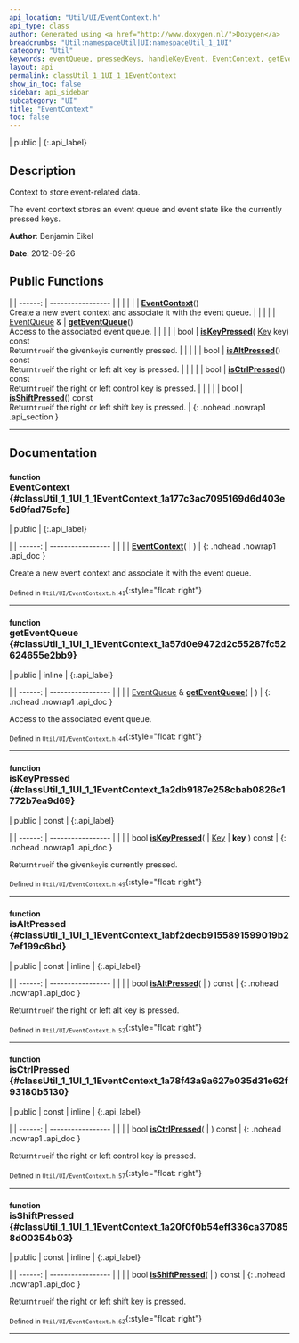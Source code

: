 ```yaml
---
api_location: "Util/UI/EventContext.h"
api_type: class
author: Generated using <a href="http://www.doxygen.nl/">Doxygen</a>
breadcrumbs: "Util:namespaceUtil|UI:namespaceUtil_1_1UI"
category: "Util"
keywords: eventQueue, pressedKeys, handleKeyEvent, EventContext, getEventQueue, isKeyPressed, isAltPressed, isCtrlPressed, isShiftPressed
layout: api
permalink: classUtil_1_1UI_1_1EventContext
show_in_toc: false
sidebar: api_sidebar
subcategory: "UI"
title: "EventContext"
toc: false
---
```


| public |
{:.api_label}

## Description

Context to store event-related data.

The event context stores an event queue and event state like the currently pressed keys.



**Author**: Benjamin Eikel



**Date**: 2012-09-26





## Public Functions

|
| ------: | ----------------- |
|  | |
|  | **[EventContext](#classUtil_1_1UI_1_1EventContext_1a177c3ac7095169d6d403e5d9fad75cfe)**() <br/> Create a new event context and associate it with the event queue. |
|  | |
| [EventQueue](classUtil_1_1UI_1_1EventQueue) & | **[getEventQueue](#classUtil_1_1UI_1_1EventContext_1a57d0e9472d2c55287fc52624655e2bb9)**() <br/> Access to the associated event queue. |
|  | |
| bool | **[isKeyPressed](#classUtil_1_1UI_1_1EventContext_1a2db9187e258cbab0826c1772b7ea9d69)**( [Key](namespaceUtil_1_1UI#namespaceUtil_1_1UI_1adbfcec905b78a31c88b2713f56c7c819)  key) const <br/> Return`true`if the given`key`is currently pressed. |
|  | |
| bool | **[isAltPressed](#classUtil_1_1UI_1_1EventContext_1abf2decb9155891599019b27ef199c6bd)**() const <br/> Return`true`if the right or left alt key is pressed. |
|  | |
| bool | **[isCtrlPressed](#classUtil_1_1UI_1_1EventContext_1a78f43a9a627e035d31e62f93180b5130)**() const <br/> Return`true`if the right or left control key is pressed. |
|  | |
| bool | **[isShiftPressed](#classUtil_1_1UI_1_1EventContext_1a20f0f0b54eff336ca370858d00354b03)**() const <br/> Return`true`if the right or left shift key is pressed. |
{: .nohead .nowrap1 .api_section }


-------------------------------------------------------------------

## Documentation

### <small>function</small><br/> EventContext {#classUtil_1_1UI_1_1EventContext_1a177c3ac7095169d6d403e5d9fad75cfe}

| public |
{:.api_label}

|
| ------: | ----------------- |
|  |
|  **[EventContext](#classUtil_1_1UI_1_1EventContext_1a177c3ac7095169d6d403e5d9fad75cfe)**( |  ) |
{: .nohead .nowrap1 .api_doc }

Create a new event context and associate it with the event queue.





<sub>Defined in `Util/UI/EventContext.h:41`</sub>{:style="float: right"}

-------------------------------------------------------------------

### <small>function</small><br/> getEventQueue {#classUtil_1_1UI_1_1EventContext_1a57d0e9472d2c55287fc52624655e2bb9}

| public | inline |
{:.api_label}

|
| ------: | ----------------- |
|  |
| [EventQueue](classUtil_1_1UI_1_1EventQueue) & **[getEventQueue](#classUtil_1_1UI_1_1EventContext_1a57d0e9472d2c55287fc52624655e2bb9)**( |  ) |
{: .nohead .nowrap1 .api_doc }

Access to the associated event queue.





<sub>Defined in `Util/UI/EventContext.h:44`</sub>{:style="float: right"}

-------------------------------------------------------------------

### <small>function</small><br/> isKeyPressed {#classUtil_1_1UI_1_1EventContext_1a2db9187e258cbab0826c1772b7ea9d69}

| public | const |
{:.api_label}

|
| ------: | ----------------- |
|  |
| bool **[isKeyPressed](#classUtil_1_1UI_1_1EventContext_1a2db9187e258cbab0826c1772b7ea9d69)**( |  [Key](namespaceUtil_1_1UI#namespaceUtil_1_1UI_1adbfcec905b78a31c88b2713f56c7c819)  | **key** ) const |
{: .nohead .nowrap1 .api_doc }

Return`true`if the given`key`is currently pressed.





<sub>Defined in `Util/UI/EventContext.h:49`</sub>{:style="float: right"}

-------------------------------------------------------------------

### <small>function</small><br/> isAltPressed {#classUtil_1_1UI_1_1EventContext_1abf2decb9155891599019b27ef199c6bd}

| public | const | inline |
{:.api_label}

|
| ------: | ----------------- |
|  |
| bool **[isAltPressed](#classUtil_1_1UI_1_1EventContext_1abf2decb9155891599019b27ef199c6bd)**( |  ) const |
{: .nohead .nowrap1 .api_doc }

Return`true`if the right or left alt key is pressed.





<sub>Defined in `Util/UI/EventContext.h:52`</sub>{:style="float: right"}

-------------------------------------------------------------------

### <small>function</small><br/> isCtrlPressed {#classUtil_1_1UI_1_1EventContext_1a78f43a9a627e035d31e62f93180b5130}

| public | const | inline |
{:.api_label}

|
| ------: | ----------------- |
|  |
| bool **[isCtrlPressed](#classUtil_1_1UI_1_1EventContext_1a78f43a9a627e035d31e62f93180b5130)**( |  ) const |
{: .nohead .nowrap1 .api_doc }

Return`true`if the right or left control key is pressed.





<sub>Defined in `Util/UI/EventContext.h:57`</sub>{:style="float: right"}

-------------------------------------------------------------------

### <small>function</small><br/> isShiftPressed {#classUtil_1_1UI_1_1EventContext_1a20f0f0b54eff336ca370858d00354b03}

| public | const | inline |
{:.api_label}

|
| ------: | ----------------- |
|  |
| bool **[isShiftPressed](#classUtil_1_1UI_1_1EventContext_1a20f0f0b54eff336ca370858d00354b03)**( |  ) const |
{: .nohead .nowrap1 .api_doc }

Return`true`if the right or left shift key is pressed.





<sub>Defined in `Util/UI/EventContext.h:62`</sub>{:style="float: right"}

-------------------------------------------------------------------

